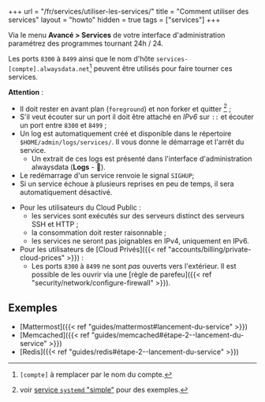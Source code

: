 +++
url = "/fr/services/utiliser-les-services/"
title = "Comment utiliser des services"
layout = "howto"
hidden = true
tags = ["services"]
+++

Via le menu **Avancé > Services** de votre interface d'administration paramétrez des programmes tournant 24h / 24.

Les ports `8300` à `8499` ainsi que le nom d'hôte `services-[compte].alwaysdata.net`[^1] peuvent être utilisés pour faire tourner ces services.

**Attention** :

- Il doit rester en avant plan (`foreground`) et non forker et quitter [^2] ;
- S'il veut écouter sur un port il doit être attaché en _IPv6_ sur `::` et écouter un port entre `8300` et `8499` ;
- Un log est automatiquement créé et disponible dans le répertoire `$HOME/admin/logs/services/`. Il vous donne le démarrage et l'arrêt du service.
	- Un extrait de ces logs est présenté dans l'interface d'administration alwaysdata (**Logs** - 📄).
- Le redémarrage d'un service renvoie le signal `SIGHUP`;
- Si un service échoue à plusieurs reprises en peu de temps, il sera automatiquement désactivé.
* Pour les utilisateurs du Cloud Public :
	- les services sont exécutés sur des serveurs distinct des serveurs SSH et HTTP ;
	- la consommation doit rester raisonnable ;
	- les services ne seront pas joignables en IPv4, uniquement en IPv6.
* Pour les utilisateurs de [Cloud Privés]({{< ref "accounts/billing/private-cloud-prices" >}}) :
	- Les ports `8300` à `8499` ne sont *pas* ouverts vers l'extérieur. Il est possible de les ouvrir via une [règle de parefeu]({{< ref "security/network/configure-firewall" >}}).

## Exemples

- [Mattermost]({{< ref "guides/mattermost#lancement-du-service" >}})
- [Memcached]({{< ref "guides/memcached#étape-2--lancement-du-service" >}})
- [Redis]({{< ref "guides/redis#étape-2--lancement-du-service" >}})

[^1]: `[compte]` à remplacer par le nom du compte.
[^2]: voir [service `systemd` "simple"](https://www.freedesktop.org/software/systemd/man/systemd.service.html#Type=) pour des exemples.
